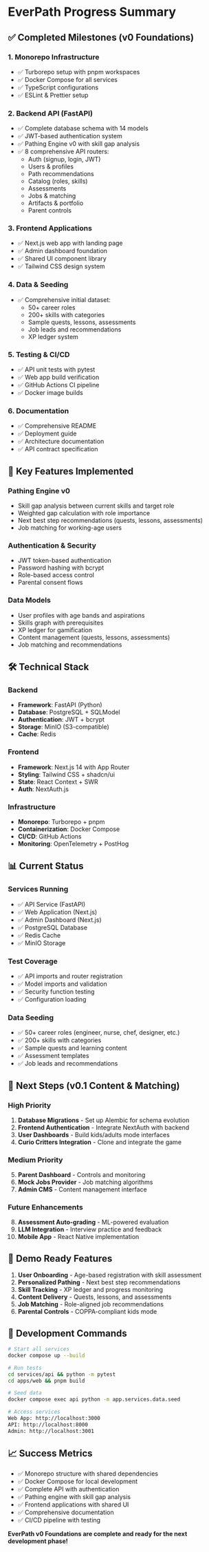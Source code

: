# EverPath Progress Summary

## ✅ Completed Milestones (v0 Foundations)

### 1. Monorepo Infrastructure
- ✅ Turborepo setup with pnpm workspaces
- ✅ Docker Compose for all services
- ✅ TypeScript configurations
- ✅ ESLint & Prettier setup

### 2. Backend API (FastAPI)
- ✅ Complete database schema with 14 models
- ✅ JWT-based authentication system
- ✅ Pathing Engine v0 with skill gap analysis
- ✅ 8 comprehensive API routers:
  - Auth (signup, login, JWT)
  - Users & profiles
  - Path recommendations
  - Catalog (roles, skills)
  - Assessments
  - Jobs & matching
  - Artifacts & portfolio
  - Parent controls

### 3. Frontend Applications
- ✅ Next.js web app with landing page
- ✅ Admin dashboard foundation
- ✅ Shared UI component library
- ✅ Tailwind CSS design system

### 4. Data & Seeding
- ✅ Comprehensive initial dataset:
  - 50+ career roles
  - 200+ skills with categories
  - Sample quests, lessons, assessments
  - Job leads and recommendations
  - XP ledger system

### 5. Testing & CI/CD
- ✅ API unit tests with pytest
- ✅ Web app build verification
- ✅ GitHub Actions CI pipeline
- ✅ Docker image builds

### 6. Documentation
- ✅ Comprehensive README
- ✅ Deployment guide
- ✅ Architecture documentation
- ✅ API contract specification

## 🚀 Key Features Implemented

### Pathing Engine v0
- Skill gap analysis between current skills and target role
- Weighted gap calculation with role importance
- Next best step recommendations (quests, lessons, assessments)
- Job matching for working-age users

### Authentication & Security
- JWT token-based authentication
- Password hashing with bcrypt
- Role-based access control
- Parental consent flows

### Data Models
- User profiles with age bands and aspirations
- Skills graph with prerequisites
- XP ledger for gamification
- Content management (quests, lessons, assessments)
- Job matching and recommendations

## 🛠 Technical Stack

### Backend
- **Framework**: FastAPI (Python)
- **Database**: PostgreSQL + SQLModel
- **Authentication**: JWT + bcrypt
- **Storage**: MinIO (S3-compatible)
- **Cache**: Redis

### Frontend
- **Framework**: Next.js 14 with App Router
- **Styling**: Tailwind CSS + shadcn/ui
- **State**: React Context + SWR
- **Auth**: NextAuth.js

### Infrastructure
- **Monorepo**: Turborepo + pnpm
- **Containerization**: Docker Compose
- **CI/CD**: GitHub Actions
- **Monitoring**: OpenTelemetry + PostHog

## 📊 Current Status

### Services Running
- ✅ API Service (FastAPI)
- ✅ Web Application (Next.js)
- ✅ Admin Dashboard (Next.js)
- ✅ PostgreSQL Database
- ✅ Redis Cache
- ✅ MinIO Storage

### Test Coverage
- ✅ API imports and router registration
- ✅ Model imports and validation
- ✅ Security function testing
- ✅ Configuration loading

### Data Seeding
- ✅ 50+ career roles (engineer, nurse, chef, designer, etc.)
- ✅ 200+ skills with categories
- ✅ Sample quests and learning content
- ✅ Assessment templates
- ✅ Job leads and recommendations

## 🎯 Next Steps (v0.1 Content & Matching)

### High Priority
1. **Database Migrations** - Set up Alembic for schema evolution
2. **Frontend Authentication** - Integrate NextAuth with backend
3. **User Dashboards** - Build kids/adults mode interfaces
4. **Curio Critters Integration** - Clone and integrate the game

### Medium Priority
5. **Parent Dashboard** - Controls and monitoring
6. **Mock Jobs Provider** - Job matching algorithms
7. **Admin CMS** - Content management interface

### Future Enhancements
8. **Assessment Auto-grading** - ML-powered evaluation
9. **LLM Integration** - Interview practice and feedback
10. **Mobile App** - React Native implementation

## 🎉 Demo Ready Features

1. **User Onboarding** - Age-based registration with skill assessment
2. **Personalized Pathing** - Next best step recommendations
3. **Skill Tracking** - XP ledger and progress monitoring
4. **Content Delivery** - Quests, lessons, and assessments
5. **Job Matching** - Role-aligned job recommendations
6. **Parental Controls** - COPPA-compliant kids mode

## 🔧 Development Commands

```bash
# Start all services
docker compose up --build

# Run tests
cd services/api && python -m pytest
cd apps/web && pnpm build

# Seed data
docker compose exec api python -m app.services.data.seed

# Access services
Web App: http://localhost:3000
API: http://localhost:8000
Admin: http://localhost:3001
```

## 📈 Success Metrics

- ✅ Monorepo structure with shared dependencies
- ✅ Docker Compose for local development
- ✅ Complete API with authentication
- ✅ Pathing engine with skill gap analysis
- ✅ Frontend applications with shared UI
- ✅ Comprehensive documentation
- ✅ CI/CD pipeline with testing

**EverPath v0 Foundations are complete and ready for the next development phase!**